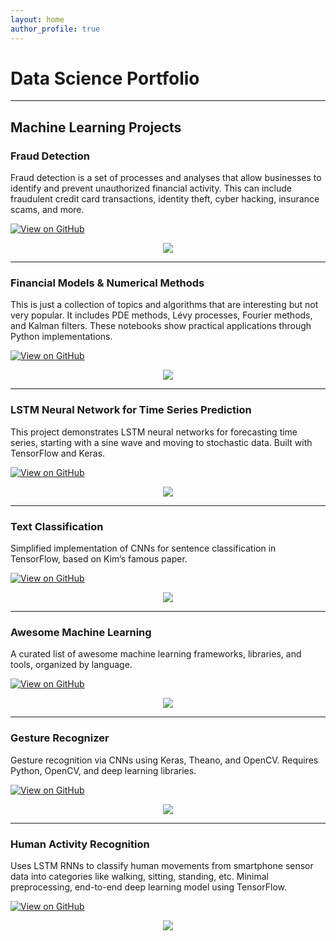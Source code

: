 ```yaml
---
layout: home
author_profile: true
---
```


# Data Science Portfolio

---

## Machine Learning Projects

### Fraud Detection

Fraud detection is a set of processes and analyses that allow businesses to identify and prevent unauthorized financial activity. This can include fraudulent credit card transactions, identity theft, cyber hacking, insurance scams, and more.

[![View on GitHub](https://img.shields.io/badge/GitHub-View_on_GitHub-blue?logo=GitHub)](https://github.com/sajankedia/fraud_detection)

<center><img src="assets/img/fraud_detection.jpg"/></center>

---

### Financial Models & Numerical Methods

This is just a collection of topics and algorithms that are interesting but not very popular. It includes PDE methods, Lévy processes, Fourier methods, and Kalman filters. These notebooks show practical applications through Python implementations.

[![View on GitHub](https://img.shields.io/badge/GitHub-View_on_GitHub-blue?logo=GitHub)](https://github.com/sajankedia/Financial-Models-Numerical-Methods)

<center><img src="assets/img/financial_modeling.jpg"/></center>

---

### LSTM Neural Network for Time Series Prediction

This project demonstrates LSTM neural networks for forecasting time series, starting with a sine wave and moving to stochastic data. Built with TensorFlow and Keras.

[![View on GitHub](https://img.shields.io/badge/GitHub-View_on_GitHub-blue?logo=GitHub)](https://github.com/sajankedia/LSTM-Neural-Network-for-Time-Series-Prediction)

<center><img src="https://camo.githubusercontent.com/a085b4fe60690252b8aa2de917c53fc3f63aec21aafea21c8f1ecb543d2c44cb/68747470733a2f2f7777772e616c74756d696e74656c6c6967656e63652e636f6d2f6173736574732f74696d652d7365726965732d70726564696374696f6e2d7573696e672d6c73746d2d646565702d6e657572616c2d6e6574776f726b732f73696e776176655f66756c6c5f7365712e706e67"/></center>

---

### Text Classification

Simplified implementation of CNNs for sentence classification in TensorFlow, based on Kim’s famous paper.

[![View on GitHub](https://img.shields.io/badge/GitHub-View_on_GitHub-blue?logo=GitHub)](https://github.com/sajankedia/cnn-text-classification-tf#readme)

<center><img src="assets/img/text_classification.png"/></center>

---

### Awesome Machine Learning

A curated list of awesome machine learning frameworks, libraries, and tools, organized by language.

[![View on GitHub](https://img.shields.io/badge/GitHub-View_on_GitHub-blue?logo=GitHub)](https://github.com/sajankedia/awesome-machine-learning)

<center><img src="assets/img/machine_learning.jpg"/></center>

---

### Gesture Recognizer

Gesture recognition via CNNs using Keras, Theano, and OpenCV. Requires Python, OpenCV, and deep learning libraries.

[![View on GitHub](https://img.shields.io/badge/GitHub-View_on_GitHub-blue?logo=GitHub)](https://github.com/sajankedia/CNNGestureRecognizer)

<center><img src="assets/img/gesture_recognition.jpg"/></center>

---

### Human Activity Recognition

Uses LSTM RNNs to classify human movements from smartphone sensor data into categories like walking, sitting, standing, etc. Minimal preprocessing, end-to-end deep learning model using TensorFlow.

[![View on GitHub](https://img.shields.io/badge/GitHub-View_on_GitHub-blue?logo=GitHub)](https://github.com/sajankedia/LSTM-Human-Activity-Recognition)

<center><img src="assets/img/human_activity.jpg"/></center>

